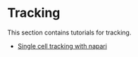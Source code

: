 # Tracking

This section contains tutorials for tracking.

* [Single cell tracking with napari](cell_tracking)
